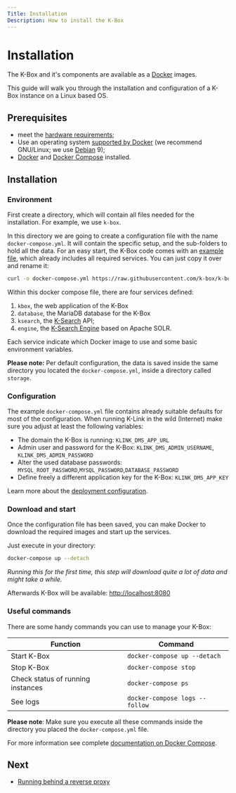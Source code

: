 ```yaml
---
Title: Installation
Description: How to install the K-Box
---
```


# Installation

The K-Box and it's components are available as a [Docker](https://www.docker.com/) images.

This guide will walk you through the installation and configuration of a K-Box instance on a Linux based OS.

## Prerequisites

- meet the [hardware requirements](./requirements.md);
- Use an operating system [supported by Docker](https://docs.docker.com/install/#server) (we recommend GNU/Linux; we use [Debian](https://debian.org) 9);
- [Docker](https://docs.docker.com/install/linux/docker-ce/debian/) and [Docker Compose](https://docs.docker.com/compose/install/) installed.

## Installation

### Environment

First create a directory, which will contain all files needed for the installation. For example, we use `k-box`.

In this directory we are going to create a configuration file with the name `docker-compose.yml`. It will contain the specific setup, and the sub-folders to hold all the data. For an easy start, the K-Box code comes with an [example file](../../docker-compose.example.yml), which already includes all required services. You can just copy it over and rename it:

```bash
curl -o docker-compose.yml https://raw.githubusercontent.com/k-box/k-box/master/docker-compose.example.yml
```

Within this docker compose file, there are four services defined:

1. `kbox`, the web application of the K-Box
2. `database`, the MariaDB database for the K-Box
3. `ksearch`, the [K-Search](https://github.com/k-box/k-search) API;
4. `engine`, the [K-Search Engine](https://github.com/k-box/k-search-engine) based on Apache SOLR.

Each service indicate which Docker image to use and some basic environment variables.

**Please note:** Per default configuration, the data is saved inside the same directory you located the `docker-compose.yml`, inside a directory called `storage`.

### Configuration

The example `docker-compose.yml` file contains already suitable defaults for most of the configuration. When running K-Link in the wild (Internet) make sure you adjust at least the following variables:

- The domain the K-Box is running: `KLINK_DMS_APP_URL`
- Admin user and password for the K-Box: `KLINK_DMS_ADMIN_USERNAME`, `KLINK_DMS_ADMIN_PASSWORD`
- Alter the used database passwords: `MYSQL_ROOT_PASSWORD`,`MYSQL_PASSWORD`,`DATABASE_PASSWORD`
- Define freely a different application key for the K-Box: `KLINK_DMS_APP_KEY`

Learn more about the [deployment configuration](./deploy-configuration.md).

### Download and start

Once the configuration file has been saved, you can make Docker to download the required images and start up the services.

Just execute in your directory:

```bash
docker-compose up --detach
```

_Running this for the first time, this step will download quite a lot of data and might take a while._

Afterwards K-Box will be available: [http://localhost:8080](http://localhost:8080/)

### Useful commands

There are some handy commands you can use to manage your K-Box:

| Function | Command |
|----------|---------|
| Start K-Box | `docker-compose up --detach` |
| Stop K-Box | `docker-compose stop` |
| Check status of running instances | `docker-compose ps` |
| See logs | `docker-compose logs --follow` |

**Please note**: Make sure you execute all these commands inside the directory you placed the `docker-compose.yml` file.

For more information see complete [documentation on Docker Compose](https://docs.docker.com/compose/reference/up/).

## Next

- [Running behind a reverse proxy](./reverse-proxy.md)
